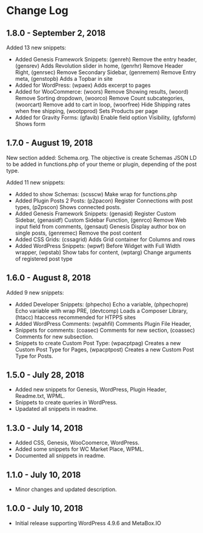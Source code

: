 # Change Log

## 1.8.0 - September 2, 2018
Added 13 new snippets:
- Added Genesis Framework Snippets: (genreh) Remove the entry header, (gensrev) Adds Revolution slider in home, (genrhr) Remove Header Right, (genrsec) Remove Secondary Sidebar, (genremem) Remove Entry meta, (genstopb) Adds a Topbar in site
- Added for WordPress: (wpaex) Adds excerpt to pages
- Added for WooCommerce: (woors) Remove Showing results, (woord) Remove Sorting dropdown, (woorco) Remove Count subcategories, (woorcart) Remove add to cart in loop, (woorfree) Hide Shipping rates when free shipping, (wootpprod) Sets Products per page
- Added for Gravity Forms: (gfavib) Enable field option Visibility, (gfsform) Shows form

## 1.7.0 - August 19, 2018
New section added: Schema.org. The objective is create Schemas JSON LD to be added in functions.php of your theme or plugin, depending of the post type.

Added 11 new snippets:
- Added to show Schemas: (scsscw) Make wrap for functions.php
- Added Plugin Posts 2 Posts: (p2pacon) Register Connections with post types, (p2pscon) Shows connected posts.
- Added Genesis Framework Snippets: (genasid) Register Custom Sidebar, (genasidf) Custom Sidebar Function, (genrco) Remove Web input field from comments, (gensaut) Genesis Display author box on single posts, (genremec) Remove the post content
- Added CSS Grids: (cssagrid) Adds Grid container for Columns and rows
- Added WordPress Snippets: (wpwf) Before Widget with Full Width wrapper, (wpstab) Show tabs for content, (wptarg) Change arguments of registered post type

## 1.6.0 - August 8, 2018
Added 9 new snippets:
- Added Developer Snippets: (phpecho) Echo a variable, (phpechopre) Echo variable with wrap PRE, (devtcomp) Loads a Composer Library, (htacc) htaccess recommended for HTPPS sites
- Added WordPress Comments: (wpahfil) Comments Plugin File Header,
- Snippets for comments: (coasec) Comments for new section, (coassec) Comments for new subsection.
- Snippets to create Custom Post Type: (wpacptpag) Creates a new Custom Post Type for Pages, (wpacptpost) Creates a new Custom Post Type for Posts.

## 1.5.0 - July 28, 2018
- Added new snippets for Genesis, WordPress, Plugin Header, Readme.txt, WPML.
- Snippets to create queries in WordPress.
- Upadated all snippets in readme.

## 1.3.0 - July 14, 2018
- Added CSS, Genesis, WooCoomerce, WordPress.
- Added some snippets for WC Market Place, WPML.
- Documented all snippets in readme.

## 1.1.0 - July 10, 2018
- Minor changes and updated description.

## 1.0.0 - July 10, 2018
- Initial release supporting WordPress 4.9.6 and MetaBox.IO
